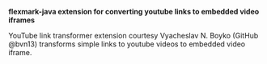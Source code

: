 **flexmark-java extension for converting youtube links to embedded video iframes**

YouTube link transformer extension courtesy Vyacheslav N. Boyko (GitHub @bvn13) transforms simple
links to youtube videos to embedded video iframe.
